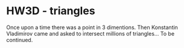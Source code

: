 # HW3D - triangles

Once upon a time there was a point in 3 dimentions. Then Konstantin Vladimirov came and asked to intersect millions of triangles... To be continued.
